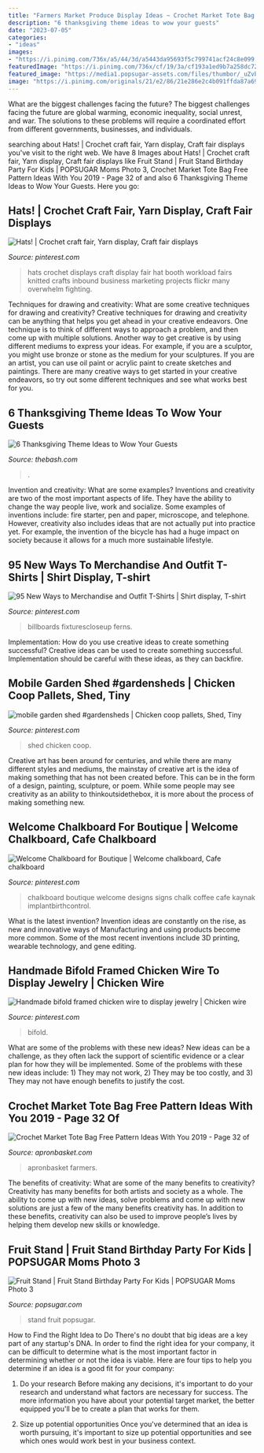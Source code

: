```yaml
---
title: "Farmers Market Produce Display Ideas ~ Crochet Market Tote Bag Free Pattern Ideas With You 2019"
description: "6 thanksgiving theme ideas to wow your guests"
date: "2023-07-05"
categories:
- "ideas"
images:
- "https://i.pinimg.com/736x/a5/44/3d/a5443da95693f5c799741acf24c8e099.jpg"
featuredImage: "https://i.pinimg.com/736x/cf/19/3a/cf193a1ed9b7a258dc72add3a649927e.jpg"
featured_image: "https://media1.popsugar-assets.com/files/thumbor/_uZvbtsgmwVHegORWUlRDJgyXkk/fit-in/728xorig/filters:format_auto-!!-:strip_icc-!!-/2013/08/05/913/n/1922664/ec3a85233c4f55ee_Unknown-2/i/Fruit-Stand.jpeg"
image: "https://i.pinimg.com/originals/21/e2/86/21e286e2c4b091ffda87a69747a08eba.jpg"
---
```



What are the biggest challenges facing the future?
The biggest challenges facing the future are global warming, economic inequality, social unrest, and war. The solutions to these problems will require a coordinated effort from different governments, businesses, and individuals.

	

		
searching about Hats! | Crochet craft fair, Yarn display, Craft fair displays you've visit to the right web. We have 8 Images about Hats! | Crochet craft fair, Yarn display, Craft fair displays like Fruit Stand | Fruit Stand Birthday Party For Kids | POPSUGAR Moms Photo 3, Crochet Market Tote Bag Free Pattern Ideas With You 2019 - Page 32 of and also 6 Thanksgiving Theme Ideas to Wow Your Guests. Here you go:
		
    
## Hats! | Crochet Craft Fair, Yarn Display, Craft Fair Displays

<img loading=lazy src="https://i.pinimg.com/originals/21/e2/86/21e286e2c4b091ffda87a69747a08eba.jpg" onerror="this.onerror=null;this.src='https://tse4.mm.bing.net/th?id=OIP.6-V2r_4iW8Ej9MlRC8TOjwHaK-&amp;pid=15.1';" alt="Hats! | Crochet craft fair, Yarn display, Craft fair displays">

_Source: pinterest.com_

>hats crochet displays craft display fair hat booth workload fairs knitted crafts inbound business marketing projects flickr many overwhelm fighting. 

	

Techniques for drawing and creativity: What are some creative techniques for drawing and creativity?
Creative techniques for drawing and creativity can be anything that helps you get ahead in your creative endeavors. One technique is to think of different ways to approach a problem, and then come up with multiple solutions. Another way to get creative is by using different mediums to express your ideas. For example, if you are a sculptor, you might use bronze or stone as the medium for your sculptures. If you are an artist, you can use oil paint or acrylic paint to create sketches and paintings. There are many creative ways to get started in your creative endeavors, so try out some different techniques and see what works best for you.

    
## 6 Thanksgiving Theme Ideas To Wow Your Guests

<img loading=lazy src="https://media-api.xogrp.com/images/2fbdd575-c2cc-4067-8dd8-0eb254ae44c6" onerror="this.onerror=null;this.src='https://tse4.mm.bing.net/th?id=OIP.wz8cSxSFOGIydrotML-BGAHaJ3&amp;pid=15.1';" alt="6 Thanksgiving Theme Ideas to Wow Your Guests">

_Source: thebash.com_

>. 

	

Invention and creativity: What are some examples?
Inventions and creativity are two of the most important aspects of life. They have the ability to change the way people live, work and socialize. Some examples of inventions include: fire starter, pen and paper, microscope, and telephone. However, creativity also includes ideas that are not actually put into practice yet. For example, the invention of the bicycle has had a huge impact on society because it allows for a much more sustainable lifestyle.

    
## 95 New Ways To Merchandise And Outfit T-Shirts | Shirt Display, T-shirt

<img loading=lazy src="https://i.pinimg.com/736x/cf/19/3a/cf193a1ed9b7a258dc72add3a649927e.jpg" onerror="this.onerror=null;this.src='https://tse4.mm.bing.net/th?id=OIP._8vNlM9ecqETEhfQDy2CrQAAAA&amp;pid=15.1';" alt="95 New Ways to Merchandise and Outfit T-Shirts | Shirt display, T-shirt">

_Source: pinterest.com_

>billboards fixturescloseup ferns. 

	

Implementation: How do you use creative ideas to create something successful?
Creative ideas can be used to create something successful. Implementation should be careful with these ideas, as they can backfire.

    
## Mobile Garden Shed #gardensheds | Chicken Coop Pallets, Shed, Tiny

<img loading=lazy src="https://i.pinimg.com/736x/a5/44/3d/a5443da95693f5c799741acf24c8e099.jpg" onerror="this.onerror=null;this.src='https://tse3.mm.bing.net/th?id=OIP.RsQW8dSp8xhppcs8lRUgBgHaJ4&amp;pid=15.1';" alt="mobile garden shed #gardensheds | Chicken coop pallets, Shed, Tiny">

_Source: pinterest.com_

>shed chicken coop. 

	

Creative art has been around for centuries, and while there are many different styles and mediums, the mainstay of creative art is the idea of making something that has not been created before. This can be in the form of a design, painting, sculpture, or poem. While some people may see creativity as an ability to thinkoutsidethebox, it is more about the process of making something new.

    
## Welcome Chalkboard For Boutique | Welcome Chalkboard, Cafe Chalkboard

<img loading=lazy src="https://i.pinimg.com/originals/e7/a8/12/e7a8124d7406458f0eab0f90bc72c4de.jpg" onerror="this.onerror=null;this.src='https://tse3.mm.bing.net/th?id=OIP._i-fnsG3yZ7U4kNZNkbZOwHaJ4&amp;pid=15.1';" alt="Welcome Chalkboard for Boutique | Welcome chalkboard, Cafe chalkboard">

_Source: pinterest.com_

>chalkboard boutique welcome designs signs chalk coffee cafe kaynak implantbirthcontrol. 

	

What is the latest invention?
Invention ideas are constantly on the rise, as new and innovative ways of Manufacturing and using products become more common. Some of the most recent inventions include 3D printing, wearable technology, and gene editing.

    
## Handmade Bifold Framed Chicken Wire To Display Jewelry | Chicken Wire

<img loading=lazy src="https://i.pinimg.com/originals/02/02/d6/0202d66f3ebdfb55296d88f09d5d0089.jpg" onerror="this.onerror=null;this.src='https://tse1.mm.bing.net/th?id=OIP.j9ryaoXSbiNnaRAAp3TPxwHaJ4&amp;pid=15.1';" alt="Handmade bifold framed chicken wire to display jewelry | Chicken wire">

_Source: pinterest.com_

>bifold. 

	

What are some of the problems with these new ideas?
New ideas can be a challenge, as they often lack the support of scientific evidence or a clear plan for how they will be implemented. Some of the problems with these new ideas include: 1) They may not work, 2) They may be too costly, and 3) They may not have enough benefits to justify the cost.

    
## Crochet Market Tote Bag Free Pattern Ideas With You 2019 - Page 32 Of

<img loading=lazy src="https://www.apronbasket.com/wp-content/uploads/2018/12/simplyhookedbyjanice_39351976_312859566115453_7701223042898198528_n-e1544120194466.jpg" onerror="this.onerror=null;this.src='https://tse2.mm.bing.net/th?id=OIP.vYtOrjVjOvMWnNf1VYS2mgHaOL&amp;pid=15.1';" alt="Crochet Market Tote Bag Free Pattern Ideas With You 2019 - Page 32 of">

_Source: apronbasket.com_

>apronbasket farmers. 

	

The benefits of creativity: What are some of the many benefits to creativity?
Creativity has many benefits for both artists and society as a whole. The ability to come up with new ideas, solve problems and come up with new solutions are just a few of the many benefits creativity has. In addition to these benefits, creativity can also be used to improve people’s lives by helping them develop new skills or knowledge.

    
## Fruit Stand | Fruit Stand Birthday Party For Kids | POPSUGAR Moms Photo 3

<img loading=lazy src="https://media1.popsugar-assets.com/files/thumbor/_uZvbtsgmwVHegORWUlRDJgyXkk/fit-in/728xorig/filters:format_auto-!!-:strip_icc-!!-/2013/08/05/913/n/1922664/ec3a85233c4f55ee_Unknown-2/i/Fruit-Stand.jpeg" onerror="this.onerror=null;this.src='https://tse4.mm.bing.net/th?id=OIP.-LLb0V8FZnWbgLagQLRj0AHaLH&amp;pid=15.1';" alt="Fruit Stand | Fruit Stand Birthday Party For Kids | POPSUGAR Moms Photo 3">

_Source: popsugar.com_

>stand fruit popsugar. 

	

How to Find the Right Idea to Do
There's no doubt that big ideas are a key part of any startup's DNA. In order to find the right idea for your company, it can be difficult to determine what is the most important factor in determining whether or not the idea is viable. Here are four tips to help you determine if an idea is a good fit for your company:
1. Do your research
 Before making any decisions, it's important to do your research and understand what factors are necessary for success. The more information you have about your potential target market, the better equipped you'll be to create a plan that works for them.

2. Size up potential opportunities
Once you've determined that an idea is worth pursuing, it's important to size up potential opportunities and see which ones would work best in your business context.

